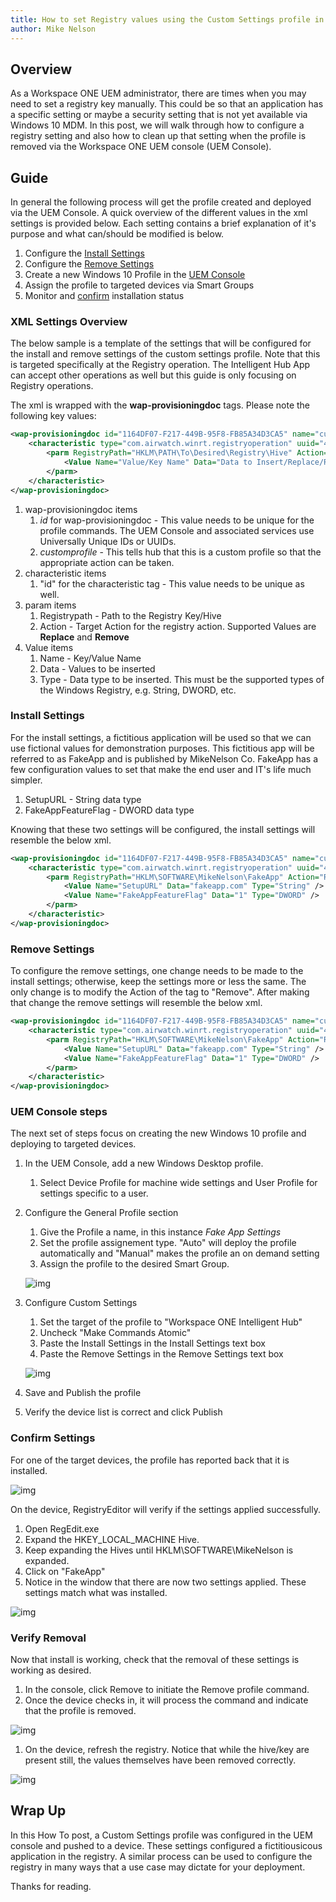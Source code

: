 ```yaml
---
title: How to set Registry values using the Custom Settings profile in Workspace ONE UEM
author: Mike Nelson
---
```


## Overview
As a Workspace ONE UEM administrator, there are times when you may need to set a registry key manually. This could be so that an application has a specific setting or maybe a security setting that is not yet available via Windows 10 MDM. In this post, we will walk through how to configure a registry setting and also how to clean up that setting when the profile is removed via the Workspace ONE UEM console (UEM Console).

<!--truncate-->

## Guide
In general the following process will get the profile created and deployed via the UEM Console. A quick overview of the different values in the xml settings is provided below. Each setting contains a brief explanation of it's purpose and what can/should be modified is below.

1. Configure the [Install Settings](#install-settings)
1. Configure the [Remove Settings](#remove-settings)
1. Create a new Windows 10 Profile in the [UEM Console](#uem-console-steps)
1. Assign the profile to targeted devices via Smart Groups
1. Monitor and [confirm](#confirm-settings) installation status

### XML Settings Overview
The below sample is a template of the settings that will be configured for the install and remove settings of the custom settings profile. Note that this is targeted specifically at the Registry operation. The Intelligent Hub App can accept other operations as well but this guide is only focusing on Registry operations.

The xml is wrapped with the **wap-provisioningdoc** tags. Please note the following key values:

```xml
<wap-provisioningdoc id="1164DF07-F217-449B-95F8-FB85A34D3CA5" name="customprofile">/
    <characteristic type="com.airwatch.winrt.registryoperation" uuid="4fa91319-eac0-4a16-9d10-093ba845b698">
        <parm RegistryPath="HKLM\PATH\To\Desired\Registry\Hive" Action="DesiredAction">
            <Value Name="Value/Key Name" Data="Data to Insert/Replace/Remove" Type="Value Type" />
        </parm>
    </characteristic>
</wap-provisioningdoc>
```
1. wap-provisioningdoc items
    1. *id* for wap-provisioningdoc - This value needs to be unique for the profile commands. The UEM Console and associated services use Universally Unique IDs or UUIDs.
    1. *customprofile* - This tells hub that this is a custom profile so that the appropriate action can be taken.
1. characteristic items
    1. "id" for the characteristic tag - This value needs to be unique as well. 
1. param items
    1. Registrypath - Path to the Registry Key/Hive
    1. Action - Target Action for the registry action. Supported Values are **Replace** and **Remove**
1. Value items
    1. Name - Key/Value Name
    1. Data - Values to be inserted
    1. Type - Data type to be inserted. This must be the supported types of the Windows Registry, e.g. String, DWORD, etc.

### Install Settings
For the install settings, a fictitious application will be used so that we can use fictional values for demonstration purposes. This fictitious app will be referred to as FakeApp and is published by MikeNelson Co. FakeApp has a few configuration values to set that make the end user and IT's life much simpler.
1. SetupURL - String data type
1. FakeAppFeatureFlag - DWORD data type

Knowing that these two settings will be configured, the install settings will resemble the below xml.

```xml
<wap-provisioningdoc id="1164DF07-F217-449B-95F8-FB85A34D3CA5" name="customprofile">/
    <characteristic type="com.airwatch.winrt.registryoperation" uuid="4fa91319-eac0-4a16-9d10-093ba845b698">
        <parm RegistryPath="HKLM\SOFTWARE\MikeNelson\FakeApp" Action="Replace">
            <Value Name="SetupURL" Data="fakeapp.com" Type="String" />
            <Value Name="FakeAppFeatureFlag" Data="1" Type="DWORD" />
        </parm>
    </characteristic>
</wap-provisioningdoc>
```

### Remove Settings
To configure the remove settings, one change needs to be made to the install settings; otherwise, keep the settings more or less the same. The only change is to modify the Action of the *<param>* tag to "Remove". After making that change the remove settings will resemble the below xml.

```xml
<wap-provisioningdoc id="1164DF07-F217-449B-95F8-FB85A34D3CA5" name="customprofile">/
    <characteristic type="com.airwatch.winrt.registryoperation" uuid="4fa91319-eac0-4a16-9d10-093ba845b698">
        <parm RegistryPath="HKLM\SOFTWARE\MikeNelson\FakeApp" Action="Remove">
            <Value Name="SetupURL" Data="fakeapp.com" Type="String" />
            <Value Name="FakeAppFeatureFlag" Data="1" Type="DWORD" />
        </parm>
    </characteristic>
</wap-provisioningdoc>
```

### UEM Console steps
The next set of steps focus on creating the new Windows 10 profile and deploying to targeted devices.

1. In the UEM Console, add a new Windows Desktop profile.
    1. Select Device Profile for machine wide settings and User Profile for settings specific to a user.
1. Configure the General Profile section
    1. Give the Profile a name, in this instance *Fake App Settings*
    1. Set the profile assignement type. "Auto" will deploy the profile automatically and "Manual" makes the profile an on demand setting
    1. Assign the profile to the desired Smart Group.

    ![img](blogimages/2020-03-20/GeneralProfileSettings.png)
    

1. Configure Custom Settings
    1. Set the target of the profile to "Workspace ONE Intelligent Hub"
    1. Uncheck "Make Commands Atomic"
    1. Paste the Install Settings in the Install Settings text box
    1. Paste the Remove Settings in the Remove Settings text box

    ![img](blogimages/2020-03-20/CustomSettings.png)

1. Save and Publish the profile
1. Verify the device list is correct and click Publish

### Confirm Settings
For one of the target devices, the profile has reported back that it is installed. 

![img](blogimages/2020-03-20/ConsoleInstalled.png)

On the device, RegistryEditor will verify if the settings applied successfully.
1. Open RegEdit.exe
1. Expand the HKEY_LOCAL_MACHINE Hive.
1. Keep expanding the Hives until HKLM\SOFTWARE\MikeNelson is expanded.
1. Click on "FakeApp"
1. Notice in the window that there are now two settings applied. These settings match what was installed.

![img](blogimages/2020-03-20/InstalledRegistrySettings.png)

### Verify Removal
Now that install is working, check that the removal of these settings is working as desired. 

1. In the console, click Remove to initiate the Remove profile command.
1. Once the device checks in, it will process the command and indicate that the profile is removed.

![img](blogimages/2020-03-20/ConsoleRemoved.png)

1. On the device, refresh the registry. Notice that while the hive/key are present still, the values themselves have been removed correctly.

![img](blogimages/2020-03-20/RemovedRegistrySettings.png)

## Wrap Up
In this How To post, a Custom Settings profile was configured in the UEM console and pushed to a device. These settings configured a fictitiousicous application in the registry. A similar process can be used to configure the registry in many ways that a use case may dictate for your deployment. 

Thanks for reading.